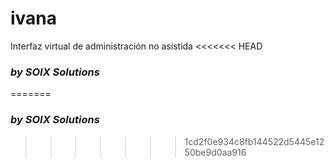 # ivana

Interfaz virtual de administración no asistida
<<<<<<< HEAD

### _by SOIX Solutions_
=======
### _by SOIX Solutions_ 
>>>>>>> 1cd2f0e934c8fb144522d5445e1250be9d0aa916
